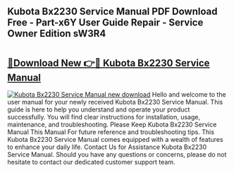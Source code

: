 ## Kubota Bx2230 Service Manual PDF Download Free - Part-x6Y User Guide Repair - Service Owner Edition sW3R4

# <h2><a href="http://bc32018.oget.top/?id=Kubota+Bx2230+Service+Manual">🔗Download New 👉🔴 Kubota Bx2230 Service Manual</a></h2>

[![Kubota Bx2230 Service Manual new download](https://i.imgur.com/5g1atiW.png)](http://bc32018.oget.top/?id=Kubota+Bx2230+Service+Manual)
Hello and welcome to the user manual for your newly received Kubota Bx2230 Service Manual. This guide is here to help you understand and operate your product successfully. You will find clear instructions for installation, usage, maintenance, and troubleshooting. Please Keep Kubota Bx2230 Service Manual This Manual For future reference and troubleshooting tips. This Kubota Bx2230 Service Manual comes equipped with a wealth of features to enhance your daily life. Contact Us for Assistance Kubota Bx2230 Service Manual. Should you have any questions or concerns, please do not hesitate to contact our dedicated customer support team.
